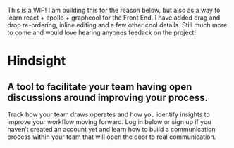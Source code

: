 This is a WIP! I am building this for the reason below, but also as a way to learn react + apollo + graphcool for the Front End. I have added drag and drop re-ordering, inline editing and a few other cool details. Still much more to come and would love hearing anyones feedack on the project!

# Hindsight
## A tool to facilitate your team having open discussions around improving your process.

Track how your team draws operates and how you identify insights to improve your workflow moving forward. Log in below or sign up if you haven’t created an account yet and learn how to build a communication process within your team that will open the door to real communication.


